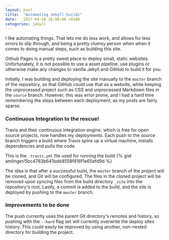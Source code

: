 ```yaml
---
layout: post
title:  "Automating Jekyll builds"
date:   2017-04-28 10:00:00 +0100
categories: jekyll
---
```

I like automating things. That lets me do less work, and allows for less errors to slip through, and being a pretty clumsy person when when it comes to doing manual steps, such as building this site.

Github Pages is a pretty sweet place to deploy small, static websites. Unfortunately, it is not possible to use a asset pipeline, use plugins or otherwise make any changes to vanilla Jekyll and GitHub to build it for you.

Initially, I was building and deploying the site manually to the `master` branch of the repository, so that GitHub could use that as a website, while keeping the unprocessed project such as CSS and unprocessed Markdown files in the `source` branch. However, this was error prone, and I had a hard time remembering the steps between each deployment, as my posts are fairly sparse.

### Continuous Integration to the rescue!
Travis and their continuous integration engine, which is free for open source projects, now handles my deployments. Each push to the source branch triggers a build where Travis spins up a virtual machine, installs dependencies and pulls the code.

This is the `.travis.yml` file used for running the build
{% gist amlinger/5bc4783b641bdd4558f416f1e65efd9d %}

The idea is that after a successful build, the `master` branch of the project will be cloned, and Git will be configured. The files in the cloned project will be removed upon syncing files from the build directory `_site` into the repository's root. Lastly, a commit is added to the build, and the site is deployed by pushing to the `master` branch.

### Improvements to be done
The push currently uses the parent Git directory's remotes and history, so pushing with the `--hard` flag set will currently overwrite the deploy sites history. This could easily be improved by using another, non-nested directory for building the project.
